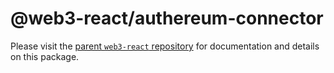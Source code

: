 # @web3-react/authereum-connector

Please visit the [parent `web3-react` repository](https://github.com/harmony-one/hmy-react) for documentation and details on this package.
